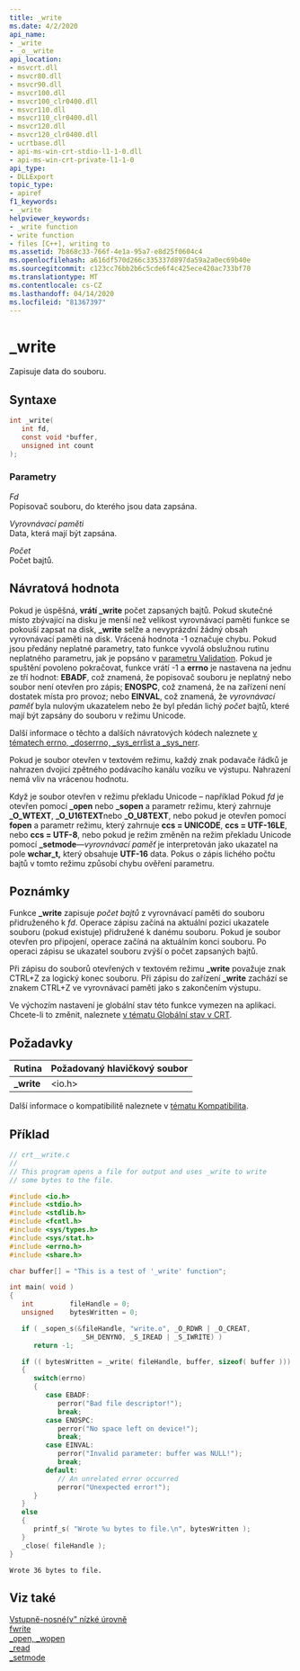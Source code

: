 ```yaml
---
title: _write
ms.date: 4/2/2020
api_name:
- _write
- _o__write
api_location:
- msvcrt.dll
- msvcr80.dll
- msvcr90.dll
- msvcr100.dll
- msvcr100_clr0400.dll
- msvcr110.dll
- msvcr110_clr0400.dll
- msvcr120.dll
- msvcr120_clr0400.dll
- ucrtbase.dll
- api-ms-win-crt-stdio-l1-1-0.dll
- api-ms-win-crt-private-l1-1-0
api_type:
- DLLExport
topic_type:
- apiref
f1_keywords:
- _write
helpviewer_keywords:
- _write function
- write function
- files [C++], writing to
ms.assetid: 7b868c33-766f-4e1a-95a7-e8d25f0604c4
ms.openlocfilehash: a616df570d266c335337d897da59a2a0ec69b40e
ms.sourcegitcommit: c123cc76bb2b6c5cde6f4c425ece420ac733bf70
ms.translationtype: MT
ms.contentlocale: cs-CZ
ms.lasthandoff: 04/14/2020
ms.locfileid: "81367397"
---
```

# <a name="_write"></a>_write

Zapisuje data do souboru.

## <a name="syntax"></a>Syntaxe

```C
int _write(
   int fd,
   const void *buffer,
   unsigned int count
);
```

### <a name="parameters"></a>Parametry

*Fd*<br/>
Popisovač souboru, do kterého jsou data zapsána.

*Vyrovnávací paměti*<br/>
Data, která mají být zapsána.

*Počet*<br/>
Počet bajtů.

## <a name="return-value"></a>Návratová hodnota

Pokud je úspěšná, **vrátí _write** počet zapsaných bajtů. Pokud skutečné místo zbývající na disku je menší než velikost vyrovnávací paměti funkce se pokouší zapsat na disk, **_write** selže a nevyprázdní žádný obsah vyrovnávací paměti na disk. Vrácená hodnota -1 označuje chybu. Pokud jsou předány neplatné parametry, tato funkce vyvolá obslužnou rutinu neplatného parametru, jak je popsáno v [parametru Validation](../../c-runtime-library/parameter-validation.md). Pokud je spuštění povoleno pokračovat, funkce vrátí -1 a **errno** je nastavena na jednu ze tří hodnot: **EBADF**, což znamená, že popisovač souboru je neplatný nebo soubor není otevřen pro zápis; **ENOSPC**, což znamená, že na zařízení není dostatek místa pro provoz; nebo **EINVAL**, což znamená, že *vyrovnávací paměť* byla nulovým ukazatelem nebo že byl předán lichý *počet* bajtů, které mají být zapsány do souboru v režimu Unicode.

Další informace o těchto a dalších návratových kódech naleznete [v tématech errno, _doserrno, _sys_errlist a _sys_nerr](../../c-runtime-library/errno-doserrno-sys-errlist-and-sys-nerr.md).

Pokud je soubor otevřen v textovém režimu, každý znak podavače řádků je nahrazen dvojicí zpětného podávacího kanálu vozíku ve výstupu. Nahrazení nemá vliv na vrácenou hodnotu.

Když je soubor otevřen v režimu překladu Unicode – například Pokud *fd* je otevřen pomocí **_open** nebo **_sopen** a parametr režimu, který zahrnuje **_O_WTEXT**, **_O_U16TEXT**nebo **_O_U8TEXT**, nebo pokud je otevřen pomocí **fopen** a parametr režimu, který zahrnuje **ccs = UNICODE**, **ccs = UTF-16LE**, nebo **ccs = UTF-8**, nebo pokud je režim změněn na režim překladu Unicode pomocí **_setmode**—*vyrovnávací paměť* je interpretován jako ukazatel na pole **wchar_t,** který obsahuje **UTF-16** data. Pokus o zápis lichého počtu bajtů v tomto režimu způsobí chybu ověření parametru.

## <a name="remarks"></a>Poznámky

Funkce **_write** zapisuje *počet* *bajtů* z vyrovnávací paměti do souboru přidruženého k *fd*. Operace zápisu začíná na aktuální pozici ukazatele souboru (pokud existuje) přidružené k danému souboru. Pokud je soubor otevřen pro připojení, operace začíná na aktuálním konci souboru. Po operaci zápisu se ukazatel souboru zvýší o počet zapsaných bajtů.

Při zápisu do souborů otevřených v textovém režimu **_write** považuje znak CTRL+Z za logický konec souboru. Při zápisu do zařízení **_write** zachází se znakem CTRL+Z ve vyrovnávací paměti jako s zakončením výstupu.

Ve výchozím nastavení je globální stav této funkce vymezen na aplikaci. Chcete-li to změnit, naleznete [v tématu Globální stav v CRT](../global-state.md).

## <a name="requirements"></a>Požadavky

|Rutina|Požadovaný hlavičkový soubor|
|-------------|---------------------|
|**_write**|\<io.h>|

Další informace o kompatibilitě naleznete v [tématu Kompatibilita](../../c-runtime-library/compatibility.md).

## <a name="example"></a>Příklad

```C
// crt__write.c
//
// This program opens a file for output and uses _write to write
// some bytes to the file.

#include <io.h>
#include <stdio.h>
#include <stdlib.h>
#include <fcntl.h>
#include <sys/types.h>
#include <sys/stat.h>
#include <errno.h>
#include <share.h>

char buffer[] = "This is a test of '_write' function";

int main( void )
{
   int         fileHandle = 0;
   unsigned    bytesWritten = 0;

   if ( _sopen_s(&fileHandle, "write.o", _O_RDWR | _O_CREAT,
                  _SH_DENYNO, _S_IREAD | _S_IWRITE) )
      return -1;

   if (( bytesWritten = _write( fileHandle, buffer, sizeof( buffer ))) == -1 )
   {
      switch(errno)
      {
         case EBADF:
            perror("Bad file descriptor!");
            break;
         case ENOSPC:
            perror("No space left on device!");
            break;
         case EINVAL:
            perror("Invalid parameter: buffer was NULL!");
            break;
         default:
            // An unrelated error occurred
            perror("Unexpected error!");
      }
   }
   else
   {
      printf_s( "Wrote %u bytes to file.\n", bytesWritten );
   }
   _close( fileHandle );
}
```

```Output
Wrote 36 bytes to file.
```

## <a name="see-also"></a>Viz také

[Vstupně-nosné(v" nízké úrovně](../../c-runtime-library/low-level-i-o.md)<br/>
[fwrite](fwrite.md)<br/>
[_open, _wopen](open-wopen.md)<br/>
[_read](read.md)<br/>
[_setmode](setmode.md)<br/>

